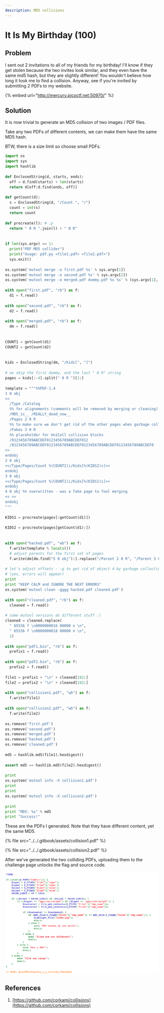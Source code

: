 ```yaml
---
description: MD5 collisions
---
```


# It Is My Birthday \(100\)

## Problem

I sent out 2 invitations to all of my friends for my birthday! I'll know if they get stolen because the two invites look similar, and they even have the same md5 hash, but they are slightly different! You wouldn't believe how long it took me to find a collision. Anyway, see if you're invited by submitting 2 PDFs to my website. 

{% embed url="http://mercury.picoctf.net:50970/" %}

## Solution

It is now trivial to generate an MD5 collision of two images / PDF files. 

Take any two PDFs of different contents, we can make them have the same MD5 hash.

BTW, there is a size limit so choose small PDFs.

```python
import os
import sys
import hashlib

def EnclosedString(d, starts, ends):
  off = d.find(starts) + len(starts)
  return d[off:d.find(ends, off)]

def getCount(d):
  s = EnclosedString(d, "/Count ", "/")
  count = int(s)
  return count

def procreate(l): # :p
  return " 0 R ".join(l) + " 0 R"


if len(sys.argv) == 1:
  print("PDF MD5 collider")
  print("Usage: pdf.py <file1.pdf> <file2.pdf>")
  sys.exit()

os.system('mutool merge -o first.pdf %s' % sys.argv[1])
os.system('mutool merge -o second.pdf %s' % sys.argv[2])
os.system('mutool merge -o merged.pdf dummy.pdf %s %s' % (sys.argv[1], sys.argv[2]))

with open("first.pdf", "rb") as f:
  d1 = f.read()

with open("second.pdf", "rb") as f:
  d2 = f.read()

with open("merged.pdf", "rb") as f:
  dm = f.read()


COUNT1 = getCount(d1)
COUNT2 = getCount(d2)


kids = EnclosedString(dm, "/Kids[", "]")

# we skip the first dummy, and the last " 0 R" string
pages = kids[:-4].split(" 0 R ")[1:]

template = """%%PDF-1.4
1 0 obj
<<
  /Type /Catalog
  %% for alignements (comments will be removed by merging or cleaning)
  /MD5_is__ /REALLY_dead_now__
  /Pages 2 0 R
  %% to make sure we don't get rid of the other pages when garbage collecting
  /Fakes 3 0 R
  %% placeholder for UniColl collision blocks
  /0123456789ABCDEF0123456789ABCDEF012
  /0123456789ABCDEF0123456789ABCDEF0123456789ABCDEF0123456789ABCDEF0
>>
endobj
2 0 obj
<</Type/Pages/Count %(COUNT2)i/Kids[%(KIDS2)s]>>
endobj 
3 0 obj
<</Type/Pages/Count %(COUNT1)i/Kids[%(KIDS1)s]>>
endobj
4 0 obj %% overwritten - was a fake page to fool merging
<< >>
endobj
"""

KIDS1 = procreate(pages[:getCount(d1)])

KIDS2 = procreate(pages[getCount(d1):])


with open("hacked.pdf", "wb") as f:
  f.write(template % locals())
  # adjust parents for the first set of pages
  f.write(dm[dm.find("5 0 obj"):].replace("/Parent 2 0 R", "/Parent 3 0 R", COUNT1))

# let's adjust offsets - -g to get rid of object 4 by garbage collecting
# (yes, errors will appear)
print
print "KEEP CALM and IGNORE THE NEXT ERRORS"
os.system('mutool clean -gggg hacked.pdf cleaned.pdf')

with open("cleaned.pdf", "rb") as f:
  cleaned = f.read()

# some mutool versions do different stuff :(
cleaned = cleaned.replace(
  " 65536 f \n0000000016 00000 n \n",
  " 65536 f \n0000000018 00000 n \n",
  1)

with open("pdf1.bin", "rb") as f:
  prefix1 = f.read()

with open("pdf2.bin", "rb") as f:
  prefix2 = f.read()

file1 = prefix1 + "\n" + cleaned[192:]
file2 = prefix2 + "\n" + cleaned[192:]

with open("collision1.pdf", "wb") as f:
  f.write(file1)

with open("collision2.pdf", "wb") as f:
  f.write(file2)

os.remove('first.pdf')
os.remove('second.pdf')
os.remove('merged.pdf')
os.remove('hacked.pdf')
os.remove('cleaned.pdf')

md5 = hashlib.md5(file1).hexdigest()

assert md5 == hashlib.md5(file2).hexdigest()

print
os.system('mutool info -X collision1.pdf')
print
print
os.system('mutool info -X collision2.pdf')

print
print "MD5: %s" % md5
print "Success!"

```

These are the PDFs I generated. Note that they have different content, yet the same MD5.

{% file src="../../.gitbook/assets/collision1.pdf" %}

{% file src="../../.gitbook/assets/collision2.pdf" %}

After we've generated the two colliding PDFs, uploading them to the challenge page unlocks the flag and source code.

![](../../.gitbook/assets/663d0425c8f64bd08ea2790b0832853e.png)

## References

1. [https://github.com/corkami/collisions](https://github.com/corkami/collisions)

